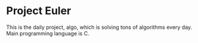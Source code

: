 # Project Euler

This is the daily project, 
algo, 
which is solving tons of algorithms every day.
Main programming language is C.
